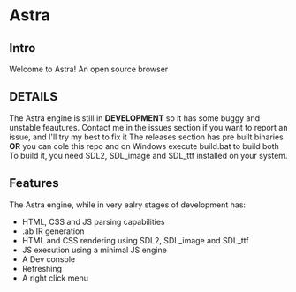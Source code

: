 # Astra
## Intro
Welcome to Astra! An open source browser

## DETAILS
The Astra engine is still in **DEVELOPMENT** so it has some buggy and unstable feautures. Contact me in the issues section if you want to report an issue, and I'll try my best to fix it
The releases section has pre built binaries **OR** you can cole this repo and on Windows execute build.bat to build both 
To build it, you need SDL2, SDL_image and SDL_ttf installed on your system.

## Features
The Astra engine, while in very ealry stages of development has:
- HTML, CSS and JS parsing capabilities
- .ab IR generation
- HTML and CSS rendering using SDL2, SDL_image and SDL_ttf
- JS execution using a minimal JS engine
- A Dev console
- Refreshing
- A right click menu
  
